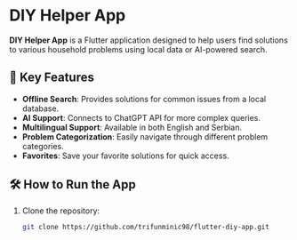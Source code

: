 # DIY Helper App

**DIY Helper App** is a Flutter application designed to help users find solutions to various household problems using local data or AI-powered search.

## 🎯 Key Features
- **Offline Search**: Provides solutions for common issues from a local database.
- **AI Support**: Connects to ChatGPT API for more complex queries.
- **Multilingual Support**: Available in both English and Serbian.
- **Problem Categorization**: Easily navigate through different problem categories.
- **Favorites**: Save your favorite solutions for quick access.

## 🛠️ How to Run the App
1. Clone the repository:
   ```bash
   git clone https://github.com/trifunminic98/flutter-diy-app.git
